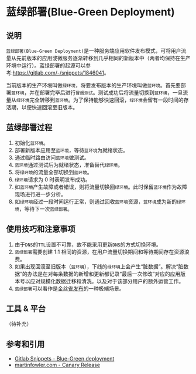 # 蓝绿部署(Blue-Green Deployment)

## 说明

`蓝绿部署(Blue-Green Deployment)`是一种服务端应用软件发布模式，可将用户流量从先前版本的应用或微服务逐渐转移到几乎相同的新版本中（两者均保持在生产环境中运行）。蓝绿部署的起源可以参考:<https://gitlab.com/-/snippets/1846041>。

当前版本的生产环境叫做`绿环境`，将要发布版本的生产环境叫做`蓝环境`。首先要部署`蓝环境`，并在部署完毕后进行`冒烟测试`。测试成功后将流量切换到`蓝环境`，一旦流量从`绿环境`完全转移到`蓝环境`。为了保持能够快速回滚，`绿环境`会留有一段时间的存活期，以便快速回滚至旧版本。

## 蓝绿部署过程

1. 初始化`蓝环境`。
2. 部署新版本应用至`蓝环境`，等待`蓝环境`为就绪状态。
3. 通过临时路由访问`蓝环境`做测试。
4. `蓝环境`通过测试后为就绪状态，准备替代`绿环境`。
5. 将`绿环境`的流量全部切换到`蓝环境`。
6. `绿环境`请求为 0 时表明发布成功。
7. 如`蓝环境`产生故障或者错误，则将流量切换回`绿环境`。此时保留`蓝环境`作为故障现场进行进一步分析。
8. 如`绿环境`经过一段时间运行正常，则通过回收`蓝环境`资源，`蓝环境`成为新的`绿环境`，等待下一次`蓝绿部署`。

## 使用技巧和注意事项

1. 由于`DNS`的`TTL`设置不可靠，故不能采用更新`DNS`的方式切换环境。
2. `蓝绿部署`需要创建 1:1 相同的资源，在用户流量切换期间和等待期间存在资源浪费。
3. 如果出现回滚至旧版本（`蓝环境`），下线的`绿环境`上会产生“脏数据”。解决“脏数据”的办法是在对每条数据的新增和更新都记录“最后一次修改”对应的应用版本号以应对规模化数据迁移和清洗。以及对于该部分用户的额外运营工作。
4. `蓝绿部署`可以看作是[金丝雀发布](canary_release.md)的一种极端场景。

## 工具 & 平台

（待补充）

## 参考和引用

- [Gitlab Snippets - Blue-Green deployment](https://gitlab.com/-/snippets/1846041)
- [martinfowler.com - Canary Release](https://martinfowler.com/bliki/BlueGreenDeployment.html)
